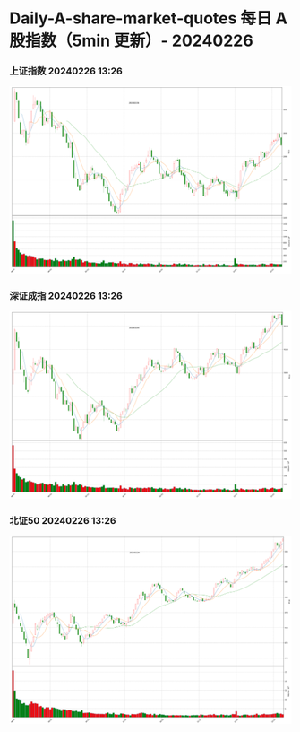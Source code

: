 
# Daily-A-share-market-quotes 每日 A 股指数（5min 更新）- 20240226

### 上证指数 20240226 13:26
![](./fig/2024/2/20240226-sh000001.png)

### 深证成指 20240226 13:26
![](./fig/2024/2/20240226-sz399001.png)

### 北证50 20240226 13:26
![](./fig/2024/2/20240226-bj899050.png)
